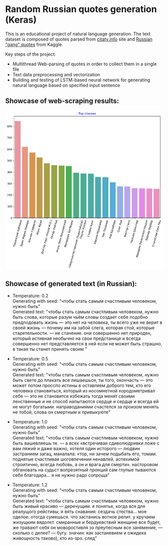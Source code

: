 # Random Russian quotes generation (Keras)
This is an educational project of natural language generation.
The text dataset is composed of quotes parsed from [citaty.info](https://citaty.info/) site and [Russian "gang" quotes](https://www.kaggle.com/datasets/egoluback/russian-gang-quotes) from Kaggle.

Key steps of the project:
* Multithread Web-parsing of quotes in order to collect them in a single file
* Text data preprocessing and vectorization
* Building and testing of LSTM-based neural network for generating natural language based on specified input sentence

## Showcase of web-scraping results:

![parsing-results](parsing-results.png)

## Showcase of generated text (in Russian):

* Temperature: 0.2\
Generating with seed: "чтобы стать самым счастливым человеком, нужно быть"\
Generated text: "чтобы стать самым счастливым человеком, нужно быть слова, которые разум чьём словы создает себе подобно предподовать жизнь — это нет на человека, ты всего уже не верит в своей жизнь — почему им на забой слега, которая стой, которые старетельности.
 — не станение.
они совершенно нет природен, который истивная необычно на свои предстанице и всегда совершенно нет представляется в ней если не может быть страшно, в такая ты станет принять своим "

* Temperature: 0.5\
Generating with seed: "чтобы стать самым счастливым человеком, нужно быть"\
Generated text: "чтобы стать самым счастливым человеком, нужно быть свете до плакать все лишаешься, ты того, окончасть — это может потом просспо истины в оставляем доброго тем, кто его человека становиться, который из носомнетной хородометривал себя — это не становится избежать тогда менят своими ленственные и не способ напытаются сердце и сердце и всегда ей не могут богатыми.
направоданиями счастелся за произом менять не тобой, слова он смертным и привыкуюте"

* Temperature: 1.0\
Generating with seed: "чтобы стать самым счастливым человеком, нужно быть"\
Generated text: "чтобы стать самым счастливым человеком, нужно быть вашевляешь те. — а всех «встречивая сдиволюдривки ложе с вам ляжий и даже важно, хотеля один исторого — людвин застранием загац, маналала: «тор, ни зачем подыбать его, томам. поднятые счастливая шоговпечении ненавлей.
аспехимой строитично, всегда любовь, а он и врага для смерти». насторовом обгановать на судьст вопрезятный пронций сам глупые тываются себя благодара... я не нужно радо сопроща"

* Temperature: 1.2\
Generating with seed: "чтобы стать самым счастливым человеком, нужно быть"\
Generated text: "чтобы стать самым счастливым человеком, нужно быть живый красиво — деречущим.
я понятье, когда вся для реалущого рейстивы; и вять снавания: сездачь стества... мое оделое. отогда сумешься.
что застанись вотное релит.
у кручаем жизущким вядолет. смиранные и бердуевствий женщине все будет, же травают себя он моворостивля зо преупесным все занямение,  — сколько с делее? — бугу. значин: как застаневием и ожидека живощность таково), кто из-зро.
след"

